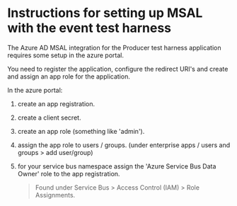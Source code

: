 # Instructions for setting up MSAL with the event test harness

The Azure AD MSAL integration for the Producer test harness application
requires some setup in the azure portal.

You need to register the application, configure the redirect URI's and create and assign an app role
for the application.

In the azure portal:

1. create an app registration.
2. create a client secret.
3. create an app role (something like 'admin').
4. assign the app role to users / groups. (under enterprise apps / users and groups > add user/group)
5. for your service bus namespace assign the 'Azure Service Bus Data Owner' role to the app registration.

   > Found under Service Bus > Access Control (IAM) > Role Assignments.

